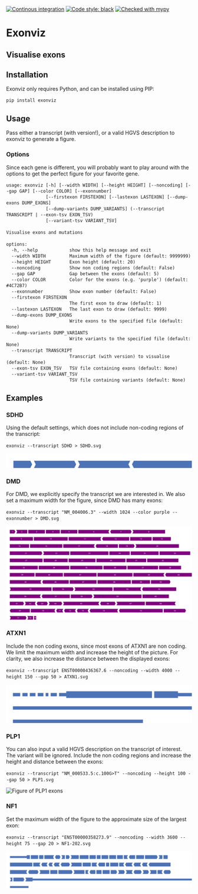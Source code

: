 [![Continous integration](https://github.com/DCRT-LUMC/exonviz/actions/workflows/ci.yml/badge.svg)](https://github.com/DCRT-LUMC/exonviz/actions/workflows/ci.yml)
[![Code style: black](https://img.shields.io/badge/code%20style-black-000000.svg)](https://github.com/psf/black)
[![Checked with mypy](http://www.mypy-lang.org/static/mypy_badge.svg)](http://mypy-lang.org/)

# Exonviz
Visualise exons
------------------------------------------------------------------------
## Installation
Exonviz only requires Python, and can be installed using PIP:
```
pip install exonviz
```

## Usage
Pass either a transcript (with version!), or a valid HGVS description to exonviz to generate a figure.

### Options
Since each gene is different, you will probably want to play around with the options to get the perfect figure for your favorite gene.

```
usage: exonviz [-h] [--width WIDTH] [--height HEIGHT] [--noncoding] [--gap GAP] [--color COLOR] [--exonnumber]
               [--firstexon FIRSTEXON] [--lastexon LASTEXON] [--dump-exons DUMP_EXONS]
               [--dump-variants DUMP_VARIANTS] (--transcript TRANSCRIPT | --exon-tsv EXON_TSV)
               [--variant-tsv VARIANT_TSV]

Visualise exons and mutations

options:
  -h, --help            show this help message and exit
  --width WIDTH         Maximum width of the figure (default: 9999999)
  --height HEIGHT       Exon height (default: 20)
  --noncoding           Show non coding regions (default: False)
  --gap GAP             Gap between the exons (default: 5)
  --color COLOR         Color for the exons (e.g. 'purple') (default: #4C72B7)
  --exonnumber          Show exon number (default: False)
  --firstexon FIRSTEXON
                        The first exon to draw (default: 1)
  --lastexon LASTEXON   The last exon to draw (default: 9999)
  --dump-exons DUMP_EXONS
                        Write exons to the specified file (default: None)
  --dump-variants DUMP_VARIANTS
                        Write variants to the specified file (default: None)
  --transcript TRANSCRIPT
                        Transcript (with version) to visualise (default: None)
  --exon-tsv EXON_TSV   TSV file containing exons (default: None)
  --variant-tsv VARIANT_TSV
                        TSV file containing variants (default: None)
```

## Examples
### SDHD
Using the default settings, which does not include non-coding regions of the transcript:

`exonviz --transcript SDHD > SDHD.svg`

![Figure of SDH exons](https://raw.githubusercontent.com/DCRT-LUMC/exonviz/v0.2.3/examples/SDHD.svg)

### DMD
For DMD, we explicitly specify the transcript we are interested in. We also set
a maximum width for the figure, since DMD has many exons:

`exonviz --transcript "NM_004006.3" --width 1024 --color purple --exonnumber > DMD.svg`

![Figure of DMD exons](https://raw.githubusercontent.com/DCRT-LUMC/exonviz/v0.2.3/examples/DMD.svg)


### ATXN1
Include the non coding exons, since most exons of ATXN1 are non coding. We
limit the maximum width and increase the height of the picture. For clarity, we
also increase the distance between the displayed exons:

`exonviz --transcript ENST00000436367.6 --noncoding --width 4000 --height 150 --gap 50 > ATXN1.svg`

![Figure of ATXN1 exons](https://raw.githubusercontent.com/DCRT-LUMC/exonviz/v0.2.3/examples/ATXN1.svg)

### PLP1
You can also input a valid HGVS description on the transcript of interest. The variant will be ignored.
Include the non coding regions and increase the height and distance between the exons:

`exonviz --transcript "NM_000533.5:c.100G>T" --noncoding --height 100 --gap 50 > PLP1.svg`

![Figure of PLP1 exons](https://raw.githubusercontent.com/DCRT-LUMC/exonviz/v0.2.3/examples/PLP1.svg)

### NF1
Set the maximum width of the figure to the approximate size of the largest exon:

`exonviz --transcript "ENST00000358273.9" --noncoding --width 3600 --height 75 --gap 20 > NF1-202.svg`

![Figure of NF1 exons](https://raw.githubusercontent.com/DCRT-LUMC/exonviz/v0.2.3/examples/NF1-202.svg)
